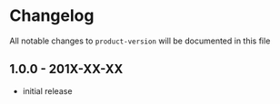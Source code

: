 # Changelog

All notable changes to `product-version` will be documented in this file

## 1.0.0 - 201X-XX-XX

- initial release
